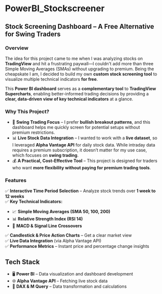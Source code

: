 # PowerBI_Stockscreener
## **Stock Screening Dashboard – A Free Alternative for Swing Traders**

### **Overview**

The idea for this project came to me when I was analyzing stocks on **TradingView** and hit a frustrating paywall—I couldn't add more than three Simple Moving Averages (SMAs) without upgrading to premium. Being the cheapskate I am, I decided to build my own **custom stock screening tool** to visualize multiple technical indicators **for free**.

This **Power BI dashboard** serves as a **complementary tool** to **TradingView Supercharts**, enabling better-informed trading decisions by providing a **clear, data-driven view of key technical indicators** at a glance.

### **Why This Project?**

- 🚀 **Swing Trading Focus** – I prefer **bullish breakout patterns**, and this dashboard helps me quickly screen for potential setups without premium restrictions.
- 📊 **Live Stock Data Integration** – I wanted to work with a **live dataset**, so I leveraged **Alpha Vantage API** for daily stock data. While intraday data requires a premium subscription, it doesn’t matter for my use case, which focuses on **swing trading**.
- 💰 **A Practical, Cost-Effective Tool** – This project is designed for traders who want **more flexibility without paying for premium trading tools**.

### **Features**

✅ **Interactive Time Period Selection** – Analyze stock trends over **1 week to 12 weeks**  
✅ **Key Technical Indicators:**
- 📈 **Simple Moving Averages (SMA 50, 100, 200)**
- 📊 **Relative Strength Index (RSI 14)**
- 🔄 **MACD & Signal Line Crossovers**  

✅ **Candlestick & Price Action Charts** – Get a clear market view  
✅ **Live Data Integration** (via Alpha Vantage API)  
✅ **Performance Metrics** – Instant price and percentage change insights  

## **Tech Stack**
- 🖥 **Power BI** – Data visualization and dashboard development  
- 🌐 **Alpha Vantage API** – Fetching live stock data  
- 🔢 **DAX & M Query** – Data transformation and calculations  

 
